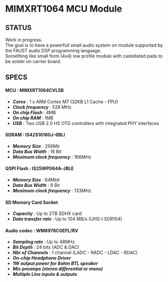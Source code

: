 # MIMXRT1064 MCU Module
## STATUS
Work in progress.  
The goal is to have a powerfull small audio system on module supported by the FAUST audio DSP programming language.  
Something like small form (4x4) low profile module with castellated pads to be solder on carrier board.
## SPECS
#### MCU : MIMXRT1064CVL5B 
* ***Cores*** : 1 x ARM Cortex M7 (32KB L1 Cache - FPU)
* ***Clock frequency*** : 528 MHz  
* ***On chip Flash*** : 4MB  
* ***On chip RAM*** : 1MB
* ***USB*** : Two USB 2.0 HS OTG controllers with integrated PHY interfaces
#### SDRAM : IS42S16160J-6BLI
* ***Memory Size*** : 256Mb
* ***Data Bus Width*** : 16 Bit
* ***Maximum clock frequency*** : 166MHz
#### QSPI Flash : IS25WP064A-JBLE
* ***Memory Size*** : 64Mbit
* ***Data Bus Width*** : 8 Bit
* ***Maximum clock frequency*** : 133MHz
#### SD Memory Card Socket
* ***Capacity*** : Up to 2TB SDHX card
* ***Data transfer rate*** : Up to 104 MB/s (UHS-I SDR104)
#### Audio codec : WM8978CGEFL/RV
* ***Sampling rate*** : Up to 48MHz
* ***Bit Depth*** : 24 bits (ADC & DAC)
* ***Nbr of Channels*** : 1 channel (LADC - RADC - LDAC - RDAC)
* ***On-chip Headphone Driver***
* ***1W output power for 8ohm BTL speaker***
* ***Mic preamps (stereo differential or mono)***
* ***Multiple Line inputs & outputs*** 
